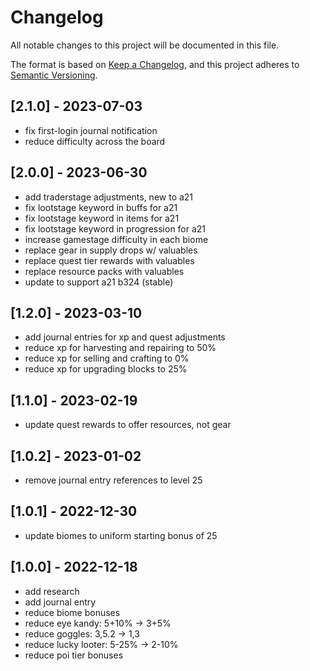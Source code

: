 # Changelog

All notable changes to this project will be documented in this file.

The format is based on [Keep a Changelog](https://keepachangelog.com/en/1.0.0/),
and this project adheres to [Semantic Versioning](https://semver.org/spec/v2.0.0.html).

## [2.1.0] - 2023-07-03

- fix first-login journal notification
- reduce difficulty across the board

## [2.0.0] - 2023-06-30

- add traderstage adjustments, new to a21
- fix lootstage keyword in buffs for a21
- fix lootstage keyword in items for a21
- fix lootstage keyword in progression for a21
- increase gamestage difficulty in each biome
- replace gear in supply drops w/ valuables
- replace quest tier rewards with valuables
- replace resource packs with valuables
- update to support a21 b324 (stable)

## [1.2.0] - 2023-03-10

- add journal entries for xp and quest adjustments
- reduce xp for harvesting and repairing to 50%
- reduce xp for selling and crafting to 0%
- reduce xp for upgrading blocks to 25%

## [1.1.0] - 2023-02-19

- update quest rewards to offer resources, not gear

## [1.0.2] - 2023-01-02

- remove journal entry references to level 25

## [1.0.1] - 2022-12-30

- update biomes to uniform starting bonus of 25

## [1.0.0] - 2022-12-18

- add research
- add journal entry
- reduce biome bonuses
- reduce eye kandy: 5+10% -> 3+5%
- reduce goggles: 3,5.2 -> 1,3
- reduce lucky looter: 5-25% -> 2-10%
- reduce poi tier bonuses
